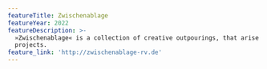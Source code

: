 ```yaml
---
featureTitle: Zwischenablage
featureYear: 2022
featureDescription: >-
  »Zwischenablage« is a collection of creative outpourings, that arise between
  projects.
feature_link: 'http://zwischenablage-rv.de'
---
```


